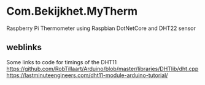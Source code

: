 # Com.Bekijkhet.MyTherm
Raspberry Pi Thermometer using Raspbian DotNetCore and DHT22 sensor

## weblinks
Some links to code for timings of the DHT11
https://github.com/RobTillaart/Arduino/blob/master/libraries/DHTlib/dht.cpp
https://lastminuteengineers.com/dht11-module-arduino-tutorial/